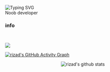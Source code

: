 <img
     src="https://readme-typing-svg.herokuapp.com?lines=Muhammed+rizad"
            alt="Typing SVG"/> 
  <br>
Noob developer
</div>
<h3>info</h3>
<br>

<p>
<img src="https://github-readme-streak-stats.herokuapp.com/?user=riz4d"></img>
</p>

[![rizad's GitHub Activity Graph](https://activity-graph.herokuapp.com/graph?username=riz4d&theme=tokyonight)](https://github.com/riz4d)
</div>

<p align="center">
<img align="center" alt="rizad's github stats" src="https://github-readme-stats.anuraghazra1.vercel.app/api/top-langs/?username=riz4d&layout=compact&langs_count=10&hide=html,css&bg_color=30,000000,434343&title_color=fe428e&text_color=f1f1eb" />
</p>
